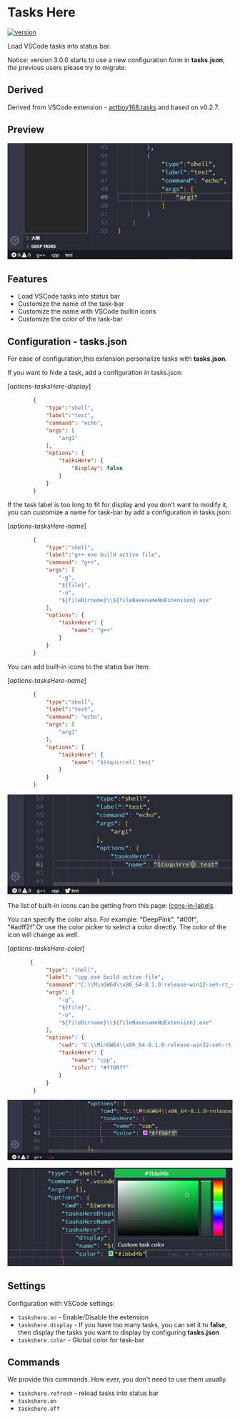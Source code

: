 # Tasks Here

[![version](https://img.shields.io/visual-studio-marketplace/v/alexzshl.tasks-here?style=flat-square&label=VS%20Marketplace&logo=visual-studio-code)](https://marketplace.visualstudio.com/items?itemName=alexzshl.tasks-here)

Load VSCode tasks into status bar.

Notice: version 3.0.0 starts to use a new configuration form in **tasks.json**, the previous users please try to migrate.

## Derived

Derived from VSCode extension - [actboy168.tasks](https://marketplace.visualstudio.com/items?itemName=actboy168.tasks) and based on v0.2.7.

## Preview

![preview](resource/image/preview.png)

## Features

- Load VSCode tasks into status bar
- Customize the name of the task-bar
- Customize the name with VSCode builtin icons
- Customize the color of the task-bar

## Configuration - tasks.json

For ease of configuration,this extension personalize tasks with **tasks.json**.

If you want to hide a task, add a configuration in tasks.json:

[*options-tasksHere-display*]

```json
        {
            "type":"shell",
            "label":"test",
            "command": "echo",
            "args": [
                "arg1"
            ],
            "options": {
                "tasksHere": {
                    "display": false
                }
            }
        }
```

If the task label is too long to fit for display and you don't want to modify it, you can customize a name for task-bar by add a configuration in tasks.json:

[*options-tasksHere-name*]

```json
        {
            "type":"shell",
            "label":"g++.exe build active file",
            "command": "g++",
            "args": [
                "-g",
                "${file}",
                "-o",
                "${fileDirname}\\${fileBasenameNoExtension}.exe"
            ],
            "options": {
                "tasksHere": {
                    "name": "g++"
                }
            }
        }
```

You can add built-in icons to the status bar item:

[*options-tasksHere-name*]

```json
        {
            "type":"shell",
            "label":"test",
            "command": "echo",
            "args": [
                "arg1"
            ],
            "options": {
                "tasksHere": {
                    "name": "$(squirrel) test"
                }
            }
        }
```

![icon-in-label](resource/image/new/label_icon.png)

The list of built-in icons can be getting from this page: [icons-in-labels](https://code.visualstudio.com/api/references/icons-in-labels).

You can specify the color also. For example: "DeepPink", "#00f", "#adff2f".Or use the color picker to select a color directly. The color of the icon will change as well.

[*options-tasksHere-color*]

```json
       {
            "type": "shell",
            "label": "cpp.exe build active file",
            "command":"C:\\MinGW64\\x86_64-8.1.0-release-win32-seh-rt_v6-rev0\\mingw64\\bin\\cpp.exe",
            "args": [
                "-g",
                "${file}",
                "-o",
                "${fileDirname}\\${fileBasenameNoExtension}.exe"
            ],
            "options": {
                "cwd": "C:\\MinGW64\\x86_64-8.1.0-release-win32-seh-rt_v6-rev0\\mingw64\\bin",
                "tasksHere": {
                    "name": "cpp",
                    "color": "#ff00ff"
                }
            }
        }
```

![label_color](resource/image/new/label_color.png)

![label_color](resource/image/new/labe_color_selector.png)

## Settings

Configuration with VSCode settings:

- `taskshere.on` - Enable/Disable the extension
- `taskshere.display` - If you have too many tasks, you can set it to **false**, then display the tasks you want to display by configuring **tasks.json**
- `taskshere.color` - Global color for task-bar

## Commands

We provide this commands. How ever, you don't need to use them usually.

- `taskshere.refresh` - reload tasks into status bar
- `taskshere.on`
- `taskshere.off`
